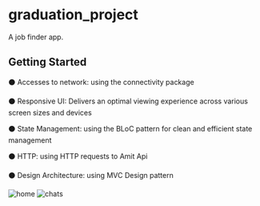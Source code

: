 # graduation_project

A job finder app.

## Getting Started

⚫ Accesses to network: using the connectivity package

⚫ Responsive UI: Delivers an optimal viewing experience across various screen sizes and devices

⚫ State Management: using the BLoC pattern for clean and efficient state management

⚫ HTTP: using HTTP requests to Amit Api

⚫ Design Architecture: using MVC Design pattern 

![home](https://github.com/Ahmed3bdallah1/edit/assets/122252444/ba7c69c9-0fb0-4411-909b-9ef53d99389f)
![chats](https://github.com/Ahmed3bdallah1/edit/assets/122252444/09b48f15-9b27-43b8-b218-7b50668b5b9c)

